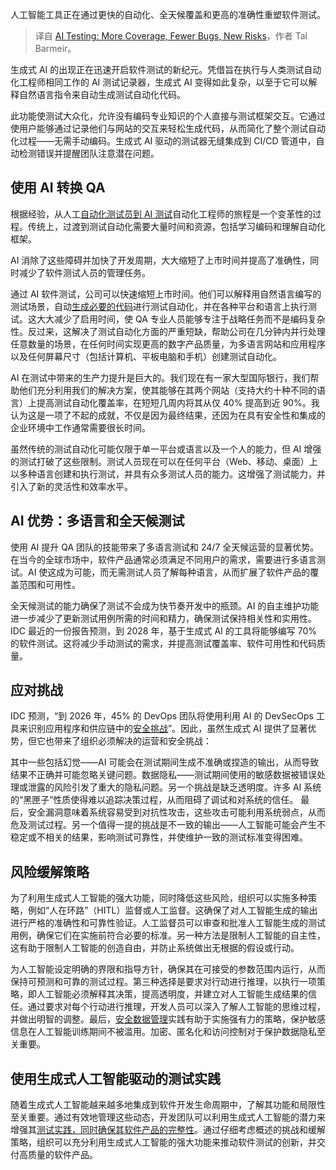 
<!--
title: AI 测试：更广泛的覆盖范围、更少的错误、新的风险
cover: https://cdn.thenewstack.io/media/2024/10/8494f38a-roonz-nl-2xeqdxb0ss4-unsplash-1-scaled.jpg
-->

人工智能工具正在通过更快的自动化、全天候覆盖和更高的准确性重塑软件测试。

> 译自 [AI Testing: More Coverage, Fewer Bugs, New Risks](https://thenewstack.io/ai-testing-more-coverage-fewer-bugs-new-risks/)，作者 Tal Barmeir。

生成式 AI 的出现正在迅速开启软件测试的新纪元。凭借旨在执行与人类测试自动化工程师相同工作的 AI 测试记录器，生成式 AI 变得如此复杂，以至于它可以解释自然语言指令来自动生成测试自动化代码。

此功能使测试大众化，允许没有编码专业知识的个人直接与测试框架交互。它通过使用户能够通过记录他们与网站的交互来轻松生成代码，从而简化了整个测试自动化过程——无需手动编码。生成式 AI 驱动的测试器无缝集成到 CI/CD 管道中，自动检测错误并提醒团队注意潜在问题。

## 使用 AI 转换 QA

根据经验，从人工[自动化测试员到 AI 测试](https://thenewstack.io/how-an-imbalanced-test-automation-strategy-hurts-business-agility/)自动化工程师的旅程是一个变革性的过程。传统上，过渡到测试自动化需要大量时间和资源，包括学习编码和理解自动化框架。

AI 消除了这些障碍并加快了开发周期，大大缩短了上市时间并提高了准确性，同时减少了软件测试人员的管理任务。

通过 AI 软件测试，公司可以快速缩短上市时间。他们可以解释用自然语言编写的测试场景，自动[生成必要的代码](https://thenewstack.io/ai-code-generation-6-faqs-for-developers/)进行测试自动化，并在各种平台和语言上执行测试。这大大减少了启用时间，使 QA 专业人员能够专注于战略任务而不是编码复杂性。反过来，这解决了测试自动化方面的严重短缺，帮助公司在几分钟内并行处理任意数量的场景，在任何时间实现更高的数字产品质量，为多语言网站和应用程序以及任何屏幕尺寸（包括计算机、平板电脑和手机）创建测试自动化。

AI 在测试中带来的生产力提升是巨大的。我们现在有一家大型国际银行，我们帮助他们充分利用我们的解决方案，使其能够在其两个网站（支持大约十种不同的语言）上提高测试自动化覆盖率，在短短几周内将其从仅 40% 提高到近 90%。我认为这是一项了不起的成就，不仅是因为最终结果，还因为在具有安全性和集成的企业环境中工作通常需要很长时间。

虽然传统的测试自动化可能仅限于单一平台或语言以及一个人的能力，但 AI 增强的测试打破了这些限制。测试人员现在可以在任何平台（Web、移动、桌面）上以多种语言创建和执行测试，并具有众多测试人员的能力。这增强了测试能力，并引入了新的灵活性和效率水平。

## AI 优势：多语言和全天候测试

使用 AI 提升 QA 团队的技能带来了多语言测试和 24/7 全天候运营的显著优势。在当今的全球市场中，软件产品通常必须满足不同用户的需求，需要进行多语言测试。AI 使这成为可能，而无需测试人员了解每种语言，从而扩展了软件产品的覆盖范围和可用性。

全天候测试的能力确保了测试不会成为快节奏开发中的瓶颈。AI 的自主维护功能进一步减少了更新测试用例所需的时间和精力，确保测试保持相关性和实用性。IDC 最近的一份报告预测，到 2028 年，基于生成式 AI 的工具将能够编写 70% 的软件测试。这将减少手动测试的需求，并提高测试覆盖率、软件可用性和代码质量。

## 应对挑战

IDC 预测，“到 2026 年，45% 的 DevOps 团队将使用利用 AI 的 DevSecOps 工具来识别应用程序和供应链中的[安全挑战](https://thenewstack.io/application-delivery-controllers-a-key-to-app-modernization/)”。因此，虽然生成式 AI 提供了显著优势，但它也带来了组织必须解决的运营和安全挑战：

其中一些包括幻觉——AI 可能会在测试期间生成不准确或捏造的输出，从而导致结果不正确并可能忽略关键问题。数据隐私——测试期间使用的敏感数据被错误处理或泄露的风险引发了重大的隐私问题。另一个挑战是缺乏透明度。许多 AI 系统的“黑匣子”性质使得难以追踪决策过程，从而阻碍了调试和对系统的信任。
最后，安全漏洞意味着系统容易受到对抗性攻击，这些攻击可能利用系统弱点，从而危及测试过程。另一个值得一提的挑战是不一致的输出——人工智能可能会产生不稳定或不相关的结果，影响测试可靠性，并使维护一致的测试标准变得困难。

## 风险缓解策略

为了利用生成式人工智能的强大功能，同时降低这些风险，组织可以实施多种策略，例如“人在环路”（HITL）监督或人工监督。这确保了对人工智能生成的输出进行严格的准确性和可靠性验证。人工监督员可以审查和批准人工智能生成的测试用例，确保它们在实施前符合必要的标准。另一种方法是限制人工智能的自主性，这有助于限制人工智能的创造自由，并防止系统做出无根据的假设或行动。

为人工智能设定明确的界限和指导方针，确保其在可接受的参数范围内运行，从而保持可预测和可靠的测试过程。第三种选择是要求对行动进行推理，以执行一项策略，即人工智能必须解释其决策，提高透明度，并建立对人工智能生成结果的信任。通过要求对每个行动进行推理，开发人员可以深入了解人工智能的思维过程，并做出明智的调整。最后，[安全数据管理](https://thenewstack.io/what-is-api-sprawl-and-why-is-it-important/)实践有助于实施强有力的策略，保护敏感信息在人工智能训练期间不被滥用。加密、匿名化和访问控制对于保护数据隐私至关重要。

## 使用生成式人工智能驱动的测试实践

随着生成式人工智能越来越多地集成到软件开发生命周期中，了解其功能和局限性至关重要。通过有效地管理这些动态，开发团队可以利用生成式人工智能的潜力来增强其[测试实践，同时确保其软件产品的完整性](https://thenewstack.io/how-ai-revolutionizes-software-testing-and-accelerates-product-releases/)。通过仔细考虑概述的挑战和缓解策略，组织可以充分利用生成式人工智能的强大功能来推动软件测试的创新，并交付高质量的软件产品。
